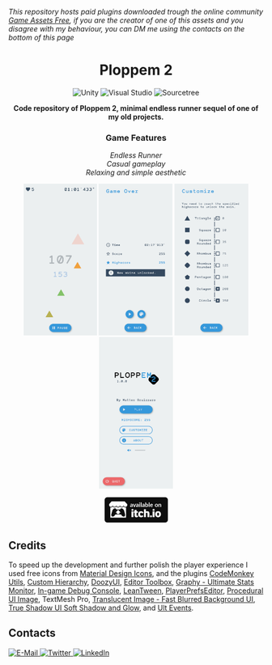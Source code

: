 _This repository hosts paid plugins downloaded trough the online community [Game Assets Free](https://gameassetsfree.com/), if you are the creator of one of this assets and you disagree with my behaviour, you can DM me using the contacts on the bottom of this page_
<h1 align="center">Ploppem 2</h1>
<p align="center">
  <img src="https://img.shields.io/badge/-unity-000000?style=for-the-badge&logo=unity&logoColor=white" alt="Unity">
  <img src="https://img.shields.io/badge/-visual studio-5C2D91?style=for-the-badge&logo=visual%20studio&logoColor=white" alt="Visual Studio">
  <img src="https://img.shields.io/badge/-sourcetree-2684FF?style=for-the-badge&logo=sourcetree&logoColor=white" alt="Sourcetree">
</p>
<p align="center">
  <b>Code repository of Ploppem 2, minimal endless runner sequel of one of my old projects.</b>
</p>

<h3 align="center">Game Features</h3>
<p align ="center">  
  <i>
    Endless Runner<br>
    Casual gameplay<br>
    Relaxing and simple aesthetic
  </i>
</p>

<p align="center">
  <img src="https://github.com/Vacui/Ploppem-2/blob/main/_README%20files/Gameplay.gif" height="300">
  <img src="https://github.com/Vacui/Ploppem-2/blob/main/_README%20files/GameOver.png" height="300">
  <img src="https://github.com/Vacui/Ploppem-2/blob/main/_README%20files/Skins.png" height="300">
  <img src="https://github.com/Vacui/Ploppem-2/blob/main/_README%20files/Menu.png" height="300">
</p>

<p align="center">
  <a href="https://matteo-graizzaro.itch.io/ploppem2" target="_blank">
    <img src="https://github.com/Vacui/Ploppem-2/blob/main/_README%20files/itch-dot-io.png" alt="Itch.io" height="50">
  </a>
</p>

## Credits
To speed up the development and further polish the player experience I used free icons from [Material Design Icons](https://materialdesignicons.com/), and the plugins [CodeMonkey Utils](https://unitycodemonkey.com/utils.php), [Custom Hierarchy](https://www.febucci.com/2020/10/custom-hierarchy-for-unity/), [DoozyUI](https://assetstore.unity.com/packages/tools/gui/doozyui-complete-ui-management-system-138361), [Editor Toolbox](https://github.com/arimger/Unity-Editor-Toolbox), [Graphy - Ultimate Stats Monitor](https://assetstore.unity.com/packages/tools/gui/graphy-ultimate-fps-counter-stats-monitor-debugger-105778), [In-game Debug Console](https://assetstore.unity.com/packages/tools/gui/in-game-debug-console-68068), [LeanTween](https://assetstore.unity.com/packages/tools/animation/leantween-3595), [PlayerPrefsEditor](https://github.com/Dysman/bgTools-playerPrefsEditor), [Procedural UI Image](https://assetstore.unity.com/packages/tools/gui/procedural-ui-image-52200), TextMesh Pro, [Translucent Image - Fast Blurred Background UI](https://assetstore.unity.com/packages/tools/gui/translucent-image-fast-blurred-background-ui-78464), [True Shadow UI Soft Shadow and Glow](hhttps://assetstore.unity.com/packages/tools/gui/true-shadow-ui-soft-shadow-and-glow-beta-176322), and [Ult Events](https://assetstore.unity.com/packages/tools/gui/ultevents-111307).

## Contacts
<a href="mailto:graizzaromatteo@gmail.com">
  <img src="https://img.shields.io/badge/-e--mail-EA4335?style=for-the-badge&logo=gmail&logoColor=white" alt="E-Mail">
</a>
<a href="https://twitter.com/matteograizzaro">
  <img src="https://img.shields.io/badge/-twitter-1DA1F2?style=for-the-badge&logo=twitter&logoColor=white" alt="Twitter">
</a>
<a href="https://www.linkedin.com/in/matteo-graizzaro/">
  <img src="https://img.shields.io/badge/-linkedin-0077B5?style=for-the-badge&logo=linkedin&logoColor=white" alt="LinkedIn">
</a>

